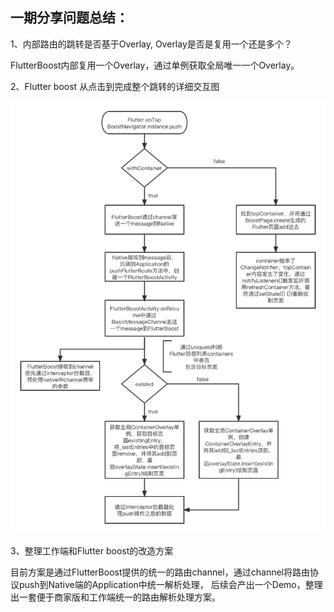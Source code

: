 ## 一期分享问题总结：
1、内部路由的跳转是否基于Overlay, Overlay是否是复用一个还是多个？

FlutterBoost内部复用一个Overlay，通过单例获取全局唯一一个Overlay。

2、Flutter boost 从点击到完成整个跳转的详细交互图

![flutterboost跳转详细交互图](./source/flutterboost跳转详细交互图.png)

3、整理工作端和Flutter boost的改造方案

目前方案是通过FlutterBoost提供的统一的路由channel，通过channel将路由协议push到Native端的Application中统一解析处理，
后续会产出一个Demo，整理出一套便于商家版和工作端统一的路由解析处理方案。
